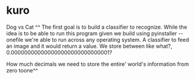 # kuro
Dog vs Cat
 ^^
The first goal is to build a classifier to recognize. While the idea is to be able to run this program given we build using pyinstaller --onefile we're able to run across any operating system. A classifier to feed an image and it would return a value. We store between like what?, 0.000000000000000000000000000001?

How much decimals we need to store the entire' world's information from zero toone^^
